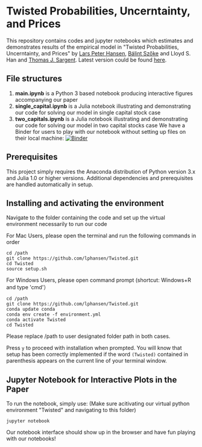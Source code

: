 # Twisted Probabilities, Uncerntainty, and Prices
This repository contains codes and jupyter notebooks which estimates and demonstrates results of the empirical model in "Twisted Probabilities, Uncerntainty, and Prices" by [Lars Peter Hansen][id1], [Bálint Szőke][id2] and Lloyd S. Han and [Thomas J. Sargent][id3]. Latest version could be found [here][id4].

[id1]: https://larspeterhansen.org/
[id2]: https://www.balintszoke.com/
[id3]: http://www.tomsargent.com/
[id4]: https://larspeterhansen.org/research/papers/

## File structures
1. __main.ipynb__ is a Python 3 based notebook producing interactive figures accompanying our paper
2. __single_capital.ipynb__ is a Julia notebook illustrating and demonstrating our code for solving our model in single capital stock case
3. __two_capitals.ipynb__ is a Julia notebook illustrating and demonstrating our code for solving our model in two capital stocks case
We have a Binder for users to play with our notebook without setting up files on their local machine: [![Binder](https://mybinder.org/badge_logo.svg)](https://mybinder.org/v2/gh/lphansen/Twisted/master)

## Prerequisites

This project simply requires the Anaconda distribution of Python version 3.x and Julia 1.0 or higher versions. Additional dependencies and prerequisites are handled automatically in setup.

## Installing and activating the environment 

Navigate to the folder containing the code and set up the virtual environment necessarily to run our code

For Mac Users, please open the terminal and run the following commands in order
```
cd /path
git clone https://github.com/lphansen/Twisted.git
cd Twisted
source setup.sh
```
For Windows Users, please open command prompt (shortcut: Windows+R and type 'cmd'）
```
cd /path
git clone https://github.com/lphansen/Twisted.git
conda update conda
conda env create -f environment.yml
conda activate Twisted
cd Twisted
```
Please replace /path to user designated folder path in both cases.

Press `y` to proceed with installation when prompted. You will know that setup has been correctly implemented if the word `(Twisted)` contained in parenthesis appears on the current line of your terminal window.

## Jupyter Notebook for Interactive Plots in the Paper

To run the notebook, simply use: (Make sure acitivating our virtual python environment "Twisted" and navigating to this folder)
```
jupyter notebook
```

Our notebook interface should show up in the browser and have fun playing with our notebooks!


